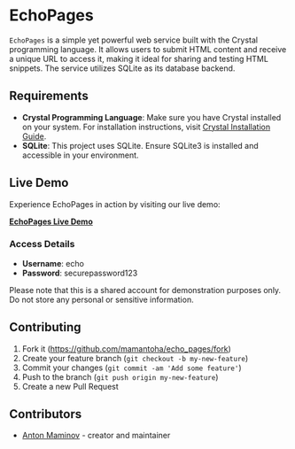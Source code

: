 # EchoPages

`EchoPages` is a simple yet powerful web service built with the Crystal programming language.
It allows users to submit HTML content and receive a unique URL to access it, making it ideal for sharing and testing HTML snippets.
The service utilizes SQLite as its database backend.

## Requirements

- **Crystal Programming Language**: Make sure you have Crystal installed on your system. For installation instructions, visit [Crystal Installation Guide](https://crystal-lang.org/install/).
- **SQLite**: This project uses SQLite. Ensure SQLite3 is installed and accessible in your environment.

## Live Demo

Experience EchoPages in action by visiting our live demo:

[**EchoPages Live Demo**](https://echo.shards.info/)

### Access Details

- **Username**: echo
- **Password**: securepassword123

Please note that this is a shared account for demonstration purposes only. Do not store any personal or sensitive information.

## Contributing

1. Fork it (<https://github.com/mamantoha/echo_pages/fork>)
2. Create your feature branch (`git checkout -b my-new-feature`)
3. Commit your changes (`git commit -am 'Add some feature'`)
4. Push to the branch (`git push origin my-new-feature`)
5. Create a new Pull Request

## Contributors

- [Anton Maminov](https://github.com/mamantoha) - creator and maintainer
